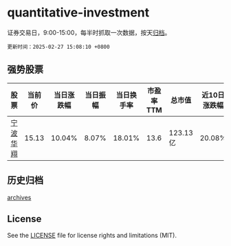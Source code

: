 # quantitative-investment

证券交易日，9:00-15:00，每半时抓取一次数据，按天[归档](archives)。

`更新时间：2025-02-27 15:08:10 +0800`

## 强势股票

|股票|当前价|当日涨跌幅|当日振幅|当日换手率|市盈率TTM|总市值|近10日涨跌幅|
|----|----|----|----|----|----|----|----|
|[宁波华翔](https://xueqiu.com/S/SZ002048)|15.13|10.04%|8.07%|18.01%|13.6|123.13亿|20.08%|

## 历史归档

[archives](archives)

## License

See the [LICENSE](LICENSE) file for license rights and limitations (MIT).